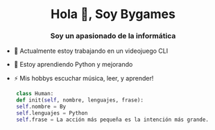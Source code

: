 <h1 align = "center"> Hola 👋, Soy Bygames </h1>
<h3 align = "center"> Soy un apasionado de la informática </h3>

- 🔭 Actualmente estoy trabajando en un videojuego CLI

- 🌱 Estoy aprendiendo Python y mejorando 

- ⚡ Mis hobbys escuchar música, leer, y aprender!

```py
    class Human:
    def init(self, nombre, lenguajes, frase):  
    self.nombre = By
    self.lenguajes = Python
    self.frase = La acción más pequeña es la intención más grande.
``` 